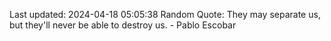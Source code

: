 Last updated: 2024-04-18 05:05:38
Random Quote: They may separate us, but they'll never be able to destroy us. - Pablo Escobar
